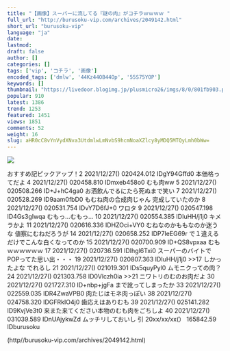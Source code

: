 ```yaml
---
title: "【画像】スーパーに流してる『謎の肉』がコチラｗｗｗｗ "
full_url: "http://burusoku-vip.com/archives/2049142.html"
short_url: "burusoku-vip"
language: "ja"
date: 
lastmod: 
draft: false
author: []
categories: []
tags: ['vip', 'コチラ', '画像']
encoded_tags: ['dmlw', '44Kz44OB44Op', '55S75YOP']
keywords: []
thumbnail: "https://livedoor.blogimg.jp/plusmicro26/imgs/8/0/801fb903.png"
popular: 910
latest: 1386
trend: 1253
featured: 1451
views: 1851
comments: 52
weight: 16
slug: aHR0cC8vYnVydXNva3UtdmlwLmNvbS9hcmNoaXZlcy8yMDQ5MTQyLmh0bWw=
---
```


![](https://livedoor.blogimg.jp/plusmicro26/imgs/8/0/801fb903.png)

おすすめ記ピックアップ！2 2021/12/27() 020424.012 IDgY94Gffd0 本価格ってだよ 4 2021/12/27() 020458.810 IDmxeb458o0 むも肉ww 5 2021/12/27() 020508.266 ID+J+hC4ga0 お酒飲んでるにたら死ぬまで笑い 7 2021/12/27() 020528.269 ID9aam0fbD0 もむね肉の合成肉じゃん 完成していたのか 8 2021/12/27() 020531.754 IDvY7D6fJ+0 ワロタ 9 2021/12/27() 020547.198 ID4Gs3gIwqa むもっ…むもっ… 10 2021/12/27() 020554.385 IDIuHH/j1j0 キメラかよ 11 2021/12/27() 020616.336 IDHZOci+VY0 むねなのかももなのか迷うな 値察にむねだろうが 14 2021/12/27() 020658.252 IDP7IeEG69r で１違えるだけでこんな白くなってのか 15 2021/12/27() 020700.909 ID+QS8vpxaa むもｗｗｗｗｗｗ 17 2021/12/27() 020736.591 IDIhgl6Txi0 スーパーのバイトでPOPってた思い出・・・ 19 2021/12/27() 020807.363 IDIuHH/j1j0 >>17 しかったよな でれるし 21 2021/12/27() 021019.301 IDs5quyPyl0 ムモニクっての肉？ 24 2021/12/27() 021303.758 ID0Vlczh0ia >>21 ニワトリのむのお肉だよ 30 2021/12/27() 021727.310 ID+nbp+jgFa まで訛ってしまったか 33 2021/12/27() 022559.035 IDR4ZwaVPB0 肉たじはモネ肉っぽい 38 2021/12/27() 024758.320 IDGFRkIO4j0 歯応えはありむも 39 2021/12/27() 025141.282 ID9KvjVe3t0 来また来てください本物のむも肉をごちしよ 40 2021/12/27() 031039.589 IDnUAjykwZd ムッチリしておいし 引 20xx/xx/xx(） 165842.59 IDburusoku

(http//burusoku-vip.com/archives/2049142.html)
